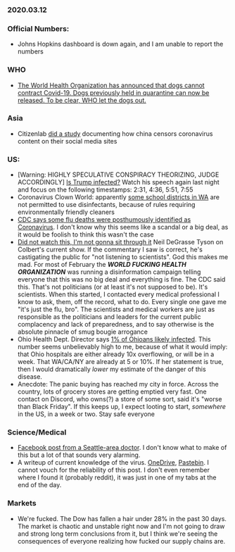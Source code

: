 ### 2020.03.12

### Official Numbers:

* Johns Hopkins dashboard is down again, and I am unable to report the
  numbers

### WHO

* [The World Health Organization has announced that dogs cannot contract Covid-19.
  Dogs previously held in quarantine can now be released. To be clear, WHO let the dogs out.](https://twitter.com/DiageoLiam/status/1238021117941596161)

### Asia

* Citizenlab [did a
  study](https://medium.com/pcmag-access/china-has-been-censoring-coronavirus-information-for-months-933205db1b0f)
  documenting how china censors coronavirus content on their social media
  sites

### US:

* [Warning: HIGHLY SPECULATIVE CONSPIRACY THEORIZING, JUDGE ACCORDINGLY]
  [Is Trump infected?](https://youtu.be/O2baYFjrEqg?) Watch his speech
  again last night and focus on the following timestamps: 2:31, 4:36,
  5:51, 7:55
* Coronavirus Clown World: apparently [some school districts in
  WA](https://twitter.com/Ed_Realist/status/1238103434378665986?s=20)
  are not permitted to use disinfectants, because of rules requiring
  environmentally friendly cleaners
* [CDC says some flu deaths were posthumously identified as
  Coronavirus](https://edition.cnn.com/world/live-news/coronavirus-outbreak-03-11-20-intl-hnk/h_1319f66f92245a2fe4ec63fe91ab66c9).
  I don't know why this seems like a scandal or a big deal, as it would be
  foolish to think this wasn't the case
* [Did not watch this, I'm not gonna sit through
  it](https://www.youtube.com/watch?v=jB4FUHHMI24) Neil DeGrasse Tyson
  on Colbert's current show. If the commentary I saw is correct, he's
  castigating the public for "not listening to scientists". God this makes
  me mad. For most of February the _**WORLD FUCKING HEALTH ORGANIZATION**_
  was running a disinformation campaign telling everyone that this was no
  big deal and everything is fine. The CDC said this. That's not
  politicians (or at least it's not supposed to be). It's scientists.
  When this started, I contacted every medical professional I know to ask,
  them, off the record, what to do. Every single one gave me "it's just
  the flu, bro". The scientists and medical workers are just as
  responsible as the politicians and leaders for the current public
  complacency and lack of preparedness, and to say otherwise is the
  absolute pinnacle of smug bougie arrogance
* Ohio Health Dept. Director says [1% of Ohioans likely
  infected](https://twitter.com/Tylerjoelb/status/1238178944131760129).
  This number seems unbelievably high to me, because of what it would
  imply: that Ohio hospitals are either already 10x overflowing, or will
  be in a week. That WA/CA/NY are already at 5 or 10%. If her statement
  is true, then I would dramatically _lower_ my estimate of the danger of
  this disease.
* Anecdote: The panic buying has reached my city in force. Across the
  country, lots of grocery stores are getting emptied very fast. One
  contact on Discord, who owns(?) a store of some sort, said it's "worse
  than Black Friday". If this keeps up, I expect looting to start,
  _somewhere_ in the US, in a week or two. Stay safe everyone

### Science/Medical

* [Facebook post from a Seattle-area
  doctor](https://i.redd.it/5a9admitw6m41.png). I don't know what to
  make of this but a lot of that sounds very alarming.
* A writeup of current knowledge of the virus.
  [OneDrive](https://onedrive.live.com/view.aspx?resid=16A92D57208258EE!4375&ithint=file%2cdocx&authkey=!ADUCZrsWHwEJ9To),
  [Pastebin](https://pastebin.com/uqwrHiPL). I cannot vouch for the
  reliability of this post. I don't even remember where I found it
  (probably reddit), it was just in one of my tabs at the end of the day.

### Markets

* We're fucked. The Dow has fallen a hair under 28% in the past 30 days.
  The market is chaotic and unstable right now and I'm not going to draw
  and strong long term conclusions from it, but I think we're seeing the
  consequences of everyone realizing how fucked our supply chains are. 
